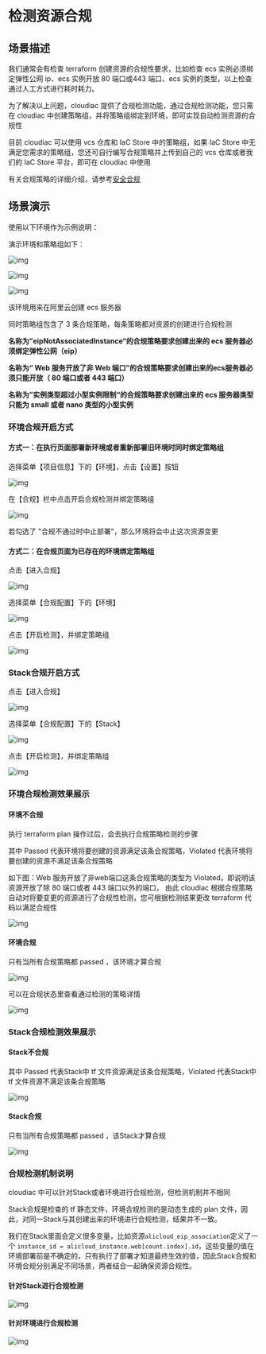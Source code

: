 # 检测资源合规

## 场景描述

我们通常会有检查 terraform 创建资源的合规性要求，比如检查 ecs 实例必须绑定弹性公网 ip、ecs 实例开放 80 端口或443 端口、ecs 实例的类型，以上检查通过人工方式进行耗时耗力。

为了解决以上问题，cloudiac 提供了合规检测功能，通过合规检测功能，您只需在 cloudiac 中创建策略组，并将策略组绑定到环境，即可实现自动检测资源的合规性

目前 cloudiac 可以使用 vcs 仓库和 IaC Store 中的策略组，如果 IaC Store 中无满足您需求的策略组，您还可自行编写合规策略并上传到自己的 vcs 仓库或者我们的 IaC Store 平台，即可在 cloudiac 中使用

有关合规策略的详细介绍，请参考[安全合规](/docs/mkdocs/manual/compliance.md)

## 场景演示

使用以下环境作为示例说明：

演示环境和策略组如下：

![img](../images/check-policy1.png)

![img](../images/check-policy2.png)

![img](../images/check-policy3.png)

该环境用来在阿里云创建 ecs 服务器

同时策略组包含了 3 条合规策略，每条策略都对资源的创建进行合规检测

**名称为”eipNotAssociatedInstance“的合规策略要求创建出来的 ecs 服务器必须绑定弹性公网（eip）**

**名称为“ Web 服务开放了非 Web 端口”的合规策略要求创建出来的ecs服务器必须只能开放（ 80 端口或者 443 端口）**

**名称为”实例类型超过小型实例限制“的合规策略要求创建出来的 ecs 服务器类型只能为 small 或者 nano 类型的小型实例**

### 环境合规开启方式

#### 方式一：在执行页面部署新环境或者重新部署旧环境时同时绑定策略组

选择菜单【项目信息】下的【环境】，点击【设置】按钮

![img](../images/check-policy4.png)

在【合规】栏中点击开启合规检测并绑定策略组

![img](../images/check-policy5.png)

若勾选了 "合规不通过时中止部署"，那么环境将会中止这次资源变更
#### 方式二：在合规页面为已存在的环境绑定策略组

点击【进入合规】

![img](../images/check-policy6.png)

选择菜单【合规配置】下的【环境】

![img](../images/check-policy7.png)

点击【开启检测】，并绑定策略组

![img](../images/check-policy8.png)

### Stack合规开启方式

点击【进入合规】

![img](../images/check-policy9.png)

选择菜单【合规配置】下的【Stack】

![img](../images/check-policy10.png)

点击【开启检测】，并绑定策略组

![img](../images/check-policy11.png)

### 环境合规检测效果展示

#### 环境不合规

执行 terraform plan 操作过后，会去执行合规策略检测的步骤

其中 Passed 代表环境将要创建的资源满足该条合规策略，Violated 代表环境将要创建的资源不满足该条合规策略

如下图：Web 服务开放了非web端口这条合规策略的类型为 Violated，即说明该资源开放了除 80 端口或者 443 端口以外的端口，
由此 cloudiac 根据合规策略自动对将要变更的资源进行了合规性检测，您可根据检测结果更改 terraform 代码以满足合规性

![img](../images/check-policy12.png)

#### 环境合规

只有当所有合规策略都 passed ，该环境才算合规

![img](../images/check-policy13.png)

可以在合规状态里查看通过检测的策略详情

![img](../images/check-policy14.png)

### Stack合规检测效果展示

#### Stack不合规

其中 Passed 代表Stack中 tf 文件资源满足该条合规策略，Violated 代表Stack中 tf 文件资源不满足该条合规策略

![img](../images/check-policy15.png)

#### Stack合规

只有当所有合规策略都 passed ，该Stack才算合规

![img](../images/check-policy16.png)

### 合规检测机制说明

cloudiac 中可以针对Stack或者环境进行合规检测，但检测机制并不相同

Stack合规是检查的 tf 静态文件，环境合规检测的是动态生成的 plan 文件，因此，对同一Stack与其创建出来的环境进行合规检测，结果并不一致。

我们在Stack里面会定义很多变量，比如资源```alicloud_eip_association```定义了一个 ```instance_id = alicloud_instance.web[count.index].id```，这些变量的值在环境部署前是不确定的，只有执行了部署才知道最终生效的值，因此Stack合规和环境合规分别满足不同场景，两者结合一起确保资源合规性。

#### 针对Stack进行合规检测

![img](../images/check-policy17.png)

#### 针对环境进行合规检测

![img](../images/check-policy18.png)